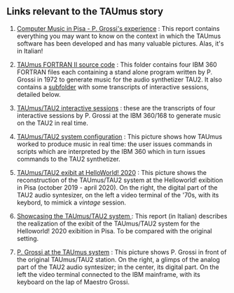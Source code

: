## Links relevant to the TAUmus story



1. [Computer Music in Pisa - P. Grossi's experience](./L’Informatica-musicale-a-Pisa.pdf) : This report contains everything you may want to know on the context in which the TAUmus software has been developed and has many valuable pictures. Alas, it's in Italian! 

1. [TAUmus FORTRAN II source code](https://github.com/Unipisa/TAUmus/tree/SourceCode) : This folder contains four IBM 360 FORTRAN files each containing a stand alone program written by P. Grossi in 1972 to generate music for the audio synthetizer TAU2. It also contains a [subfolder](https://github.com/Unipisa/TAUmus/tree/SourceCode/Taumus_sessions) with some transcripts of interactive sessions, detailed below.
         
1. [TAUmus/TAU2 interactive sessions](https://github.com/Unipisa/TAUmus/tree/SourceCode/Taumus_sessions) : these are the transcripts of four interactive sessions by P. Grossi at the IBM 360/168 to generate music on the TAU2 in real time. 

1. [TAUmus/TAU2 system configuration](./TAUmusSystemConfiguration.png) : This picture shows how TAUmus worked to produce music in real time: the user issues commands in scripts which are interpreted by the IBM 360 which in turn issues commands to the TAU2 synthetizer. 

1. [TAUmus/TAU2 exibit at HelloWorld! 2020](./ExibitHelloWorld.png) : This picture shows the reconstruction of the TAUmus/TAU2 system at the Helloworld! exibition in Pisa (october 2019 - april 2020). On the right, the digital part of the TAU2 audio syntesizer, on the left a video terminal of the '70s, with its keybord, to mimick a *vintage* session. 

1. [Showcasing the TAUmus/TAU2 system ](./DimostratoreTAU2-TAUMUS.pdf) : This report (in Italian) describes the realization of the exibit of the TAUmus/TAU2 system for the Helloworld! 2020 exibition in Pisa. To be compared with the original setting.

1. [P. Grossi at the TAUmus system](./PGrossiAlTAUmus.jpg) : This picture shows P. Grossi in front of the original TAUmus/TAU2 station. On the right, a glimps of the analog part of the TAU2 audio syntesizer; in the center, its digital part. On the left the video terminal connected to the IBM mainframe, with its keyboard on the lap of Maestro Grossi.